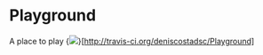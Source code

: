 Playground
==========

A place to play
{<img src="https://secure.travis-ci.org/deniscostadsc/Playground.png?branch=master"/>}[http://travis-ci.org/deniscostadsc/Playground]
